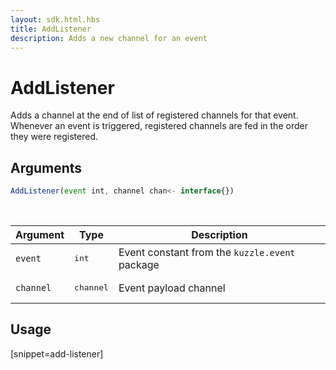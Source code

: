 ```yaml
---
layout: sdk.html.hbs
title: AddListener
description: Adds a new channel for an event
---
```


# AddListener

Adds a channel at the end of list of registered channels for that event. 
Whenever an event is triggered, registered channels are fed in the order they were registered.

## Arguments

```js
AddListener(event int, channel chan<- interface{})
```

<br/>

| Argument   | Type     | Description      |
| ---------- | -------- | -------- |
| `event`    | <pre>int</pre> | Event constant from the `kuzzle.event` package |
| `channel` | <pre>channel</pre> | Event payload channel |

## Usage

[snippet=add-listener]
